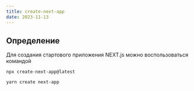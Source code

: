 ```yaml
---
title: create-next-app
date: 2023-11-13
---
```

## Определение
Для создания стартового приложения NEXT.js можно воспользоваться командой
```
npx create-next-app@latest

yarn create next-app
```